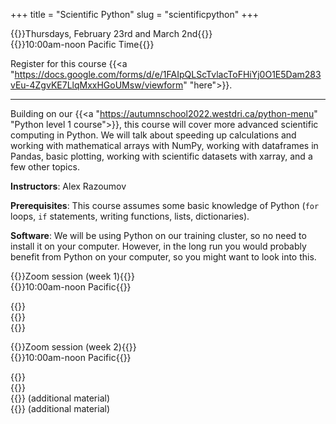 +++
title = "Scientific Python"
slug = "scientificpython"
+++

{{<cor>}}Thursdays, February 23rd and March 2nd{{</cor>}}\
{{<cgr>}}10:00am-noon Pacific Time{{</cgr>}}

<!-- Course materials will be added here shortly before the start of the course. -->

Register for this course
{{<a "https://docs.google.com/forms/d/e/1FAIpQLScTvlacToFHiYj0O1E5Dam283vEu-4ZgvKE7LlqMxxHGoUMsw/viewform" "here">}}.

---

Building on our {{<a "https://autumnschool2022.westdri.ca/python-menu" "Python level 1 course">}}, this course
will cover more advanced scientific computing in Python. We will talk about speeding up calculations and
working with mathematical arrays with NumPy, working with dataframes in Pandas, basic plotting, working with
scientific datasets with xarray, and a few other topics.

**Instructors**: Alex Razoumov

**Prerequisites**: This course assumes some basic knowledge of Python (`for` loops, `if` statements, writing
functions, lists, dictionaries).

**Software**: We will be using Python on our training cluster, so no need to install it on your computer. However, in
  the long run you would probably benefit from Python on your computer, so you might want to look into this.
  
<!-- During the workshop you will likely need a remote secure shell (SSH) client installed on your computer in -->
<!-- order to participate in the course exercises. On Windows we recommend [the free Home Edition of -->
<!-- MobaXterm](https://mobaxterm.mobatek.net/download.html). On Mac and Linux computers SSH is usually -->
<!-- pre-installed (try typing `ssh` in a terminal to make sure it is there). -->





{{<cor>}}Zoom session (week 1){{</cor>}} \
{{<cgr>}}10:00am-noon Pacific{{</cgr>}}

<!-- {{<nolinktitle>}}Libraries, virtual environments and packaging{{</nolinktitle>}} \ -->
<!-- {{<nolinktitle>}}Numpy{{</nolinktitle>}} \ -->
<!-- {{<nolinktitle>}}Plotting with matplotlib{{</nolinktitle>}} -->

{{<linktitle url="../python202302/python-10-libraries" text="Libraries, virtual environments and packaging">}} \
{{<linktitle url="../python202302/python-11-numpy" text="Numpy">}} \
{{<linktitle url="../python202302/python-12-matplotlib" text="Plotting with matplotlib">}}

{{<cor>}}Zoom session (week 2){{</cor>}} \
{{<cgr>}}10:00am-noon Pacific{{</cgr>}}

<!-- {{<nolinktitle>}}Pandas dataframes{{</nolinktitle>}} \ -->
<!-- {{<nolinktitle>}}Multidimensional labeled arrays and datasets with xarray{{</nolinktitle>}} \ -->
<!-- {{<nolinktitle>}}Running Python scripts from the command line{{</nolinktitle>}} \ -->
<!-- {{<nolinktitle>}}Basics of object-oriented programming in Python{{</nolinktitle>}} -->

{{<linktitle url="../python202302/python-13-pandas" text="Pandas dataframes">}} \
{{<linktitle url="../python202302/python-14-xarray" text="Multidimensional labeled arrays and datasets with xarray">}} \
{{<linktitle url="../python202302/python-16-scripts" text="Running Python scripts from the command line">}} (additional material) \
{{<linktitle url="../python202302/python-17-objects" text="Basics of object-oriented programming in Python">}} (additional material)




<!-- <\!-- {{<nolinktitle>}}Plotting with cartopy (additional material){{</nolinktitle>}} \ -\-> -->
<!-- <\!-- {{<linktitle url="../python202302/python-15-cartopy" text="Plotting with cartopy">}} (additional material) \ -\-> -->
